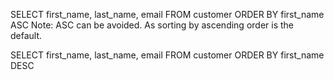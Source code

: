 
SELECT first_name, last_name, email FROM customer ORDER BY first_name ASC
Note: ASC can be avoided. As sorting by ascending order is the default. 

SELECT first_name, last_name, email FROM customer ORDER BY first_name DESC


